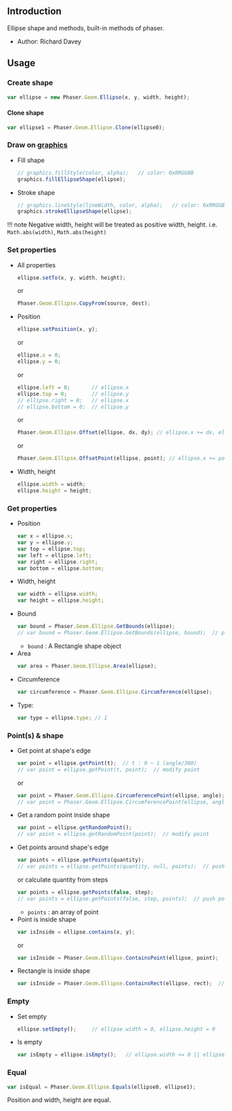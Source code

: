 ## Introduction

Ellipse shape and methods, built-in methods of phaser.

- Author: Richard Davey

## Usage

### Create shape

```javascript
var ellipse = new Phaser.Geom.Ellipse(x, y, width, height);
```

#### Clone shape

```javascript
var ellipse1 = Phaser.Geom.Ellipse.Clone(ellipse0);
```

### Draw on [graphics](graphics.md)

- Fill shape
    ```javascript
    // graphics.fillStyle(color, alpha);   // color: 0xRRGGBB
    graphics.fillEllipseShape(ellipse);
    ```
- Stroke shape
    ```javascript
    // graphics.lineStyle(lineWidth, color, alpha);   // color: 0xRRGGBB
    graphics.strokeEllipseShape(ellipse);
    ```

!!! note
    Negative width, height will be treated as positive width, height. i.e. `Math.abs(width)`, `Math.abs(height)`

### Set properties

- All properties
    ```javascript
    ellipse.setTo(x, y, width, height);
    ```
    or
    ```javascript
    Phaser.Geom.Ellipse.CopyFrom(source, dest);
    ```
- Position
    ```javascript
    ellipse.setPosition(x, y);
    ```
    or
    ```javascript
    ellipse.x = 0;
    ellipse.y = 0;
    ```
    or
    ```javascript
    ellipse.left = 0;       // ellipse.x
    ellipse.top = 0;        // ellipse.y
    // ellipse.right = 0;   // ellipse.x
    // ellipse.bottom = 0;  // ellipse.y
    ```
    or
    ```javascript
    Phaser.Geom.Ellipse.Offset(ellipse, dx, dy); // ellipse.x += dx, ellipse.y += dy
    ```
    or
    ```javascript
    Phaser.Geom.Ellipse.OffsetPoint(ellipse, point); // ellipse.x += point.x, ellipse.y += point.y
    ```
- Width, height
    ```javascript
    ellipse.width = width;
    ellipse.height = height;
    ```

### Get properties

- Position
    ```javascript
    var x = ellipse.x;
    var y = ellipse.y;
    var top = ellipse.top;
    var left = ellipse.left;
    var right = ellipse.right;
    var bottom = ellipse.bottom;
    ```
- Width, height
    ```javascript
    var width = ellipse.width;
    var height = ellipse.height;
    ```
- Bound
    ```javascript
    var bound = Phaser.Geom.Ellipse.GetBounds(ellipse);
    // var bound = Phaser.Geom.Ellipse.GetBounds(ellipse, bound);  // push bound
    ```
    - `bound` : A Rectangle shape object
- Area
    ```javascript
    var area = Phaser.Geom.Ellipse.Area(ellipse);
    ```
- Circumference
    ```javascript
    var circumference = Phaser.Geom.Ellipse.Circumference(ellipse);
    ```
- Type:
    ```javascript
    var type = ellipse.type; // 1
    ```

### Point(s) & shape

- Get point at shape's edge
    ```javascript
    var point = ellipse.getPoint(t);  // t : 0 ~ 1 (angle/360)
    // var point = ellipse.getPoint(t, point);  // modify point
    ```
    or
    ```javascript
    var point = Phaser.Geom.Ellipse.CircumferencePoint(ellipse, angle);  // angle in degrees
    // var point = Phaser.Geom.Ellipse.CircumferencePoint(ellipse, angle, point);  // modify point
    ```
- Get a random point inside shape
    ```javascript
    var point = ellipse.getRandomPoint();
    // var point = ellipse.getRandomPoint(point);  // modify point
    ```
- Get points around shape's edge
    ```javascript
    var points = ellipse.getPoints(quantity);
    // var points = ellipse.getPoints(quantity, null, points);  // push points
    ```
    or calculate quantity from steps
    ```javascript
    var points = ellipse.getPoints(false, step);
    // var points = ellipse.getPoints(false, step, points);  // push points
    ```
    - `points` : an array of point
- Point is inside shape
    ```javascript
    var isInside = ellipse.contains(x, y);
    ```
    or
    ```javascript
    var isInside = Phaser.Geom.Ellipse.ContainsPoint(ellipse, point);
    ```
- Rectangle is inside shape
    ```javascript
    var isInside = Phaser.Geom.Ellipse.ContainsRect(ellipse, rect);  // rect : 4 points
    ```

### Empty

- Set empty
    ```javascript
    ellipse.setEmpty();     // ellipse.width = 0, ellipse.height = 0
    ```
- Is empty
    ```javascript
    var isEmpty = ellipse.isEmpty();   // ellipse.width <= 0 || ellipse.height <= 0
    ```

### Equal

```javascript
var isEqual = Phaser.Geom.Ellipse.Equals(ellipse0, ellipse1);
```

Position and width, height are equal.